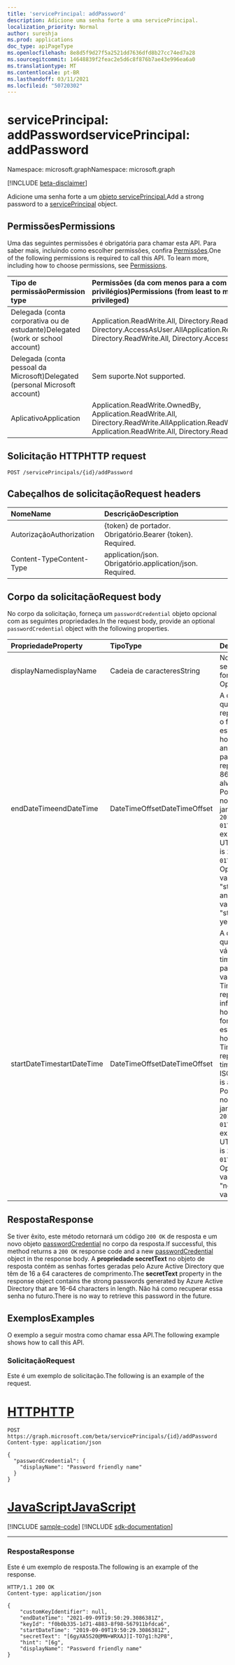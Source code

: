 ```yaml
---
title: 'servicePrincipal: addPassword'
description: Adicione uma senha forte a uma servicePrincipal.
localization_priority: Normal
author: sureshja
ms.prod: applications
doc_type: apiPageType
ms.openlocfilehash: 8e8d5f9d27f5a2521dd7636dfd8b27cc74ed7a28
ms.sourcegitcommit: 14648839f2feac2e5d6c8f876b7ae43e996ea6a0
ms.translationtype: MT
ms.contentlocale: pt-BR
ms.lasthandoff: 03/11/2021
ms.locfileid: "50720302"
---
```

# <a name="serviceprincipal-addpassword"></a><span data-ttu-id="94293-103">servicePrincipal: addPassword</span><span class="sxs-lookup"><span data-stu-id="94293-103">servicePrincipal: addPassword</span></span>

<span data-ttu-id="94293-104">Namespace: microsoft.graph</span><span class="sxs-lookup"><span data-stu-id="94293-104">Namespace: microsoft.graph</span></span>

[!INCLUDE [beta-disclaimer](../../includes/beta-disclaimer.md)]

<span data-ttu-id="94293-105">Adicione uma senha forte a um [objeto servicePrincipal.](../resources/serviceprincipal.md)</span><span class="sxs-lookup"><span data-stu-id="94293-105">Add a strong password to a [servicePrincipal](../resources/serviceprincipal.md) object.</span></span>

## <a name="permissions"></a><span data-ttu-id="94293-106">Permissões</span><span class="sxs-lookup"><span data-stu-id="94293-106">Permissions</span></span>

<span data-ttu-id="94293-p101">Uma das seguintes permissões é obrigatória para chamar esta API. Para saber mais, incluindo como escolher permissões, confira [Permissões](/graph/permissions-reference).</span><span class="sxs-lookup"><span data-stu-id="94293-p101">One of the following permissions is required to call this API. To learn more, including how to choose permissions, see [Permissions](/graph/permissions-reference).</span></span>

| <span data-ttu-id="94293-109">Tipo de permissão</span><span class="sxs-lookup"><span data-stu-id="94293-109">Permission type</span></span>                        | <span data-ttu-id="94293-110">Permissões (da com menos para a com mais privilégios)</span><span class="sxs-lookup"><span data-stu-id="94293-110">Permissions (from least to most privileged)</span></span> |
|:---------------------------------------|:--------------------------------------------|
| <span data-ttu-id="94293-111">Delegada (conta corporativa ou de estudante)</span><span class="sxs-lookup"><span data-stu-id="94293-111">Delegated (work or school account)</span></span>     | <span data-ttu-id="94293-112">Application.ReadWrite.All, Directory.ReadWrite.All, Directory.AccessAsUser.All</span><span class="sxs-lookup"><span data-stu-id="94293-112">Application.ReadWrite.All, Directory.ReadWrite.All, Directory.AccessAsUser.All</span></span> |
| <span data-ttu-id="94293-113">Delegada (conta pessoal da Microsoft)</span><span class="sxs-lookup"><span data-stu-id="94293-113">Delegated (personal Microsoft account)</span></span> | <span data-ttu-id="94293-114">Sem suporte.</span><span class="sxs-lookup"><span data-stu-id="94293-114">Not supported.</span></span> |
| <span data-ttu-id="94293-115">Aplicativo</span><span class="sxs-lookup"><span data-stu-id="94293-115">Application</span></span>                            | <span data-ttu-id="94293-116">Application.ReadWrite.OwnedBy, Application.ReadWrite.All, Directory.ReadWrite.All</span><span class="sxs-lookup"><span data-stu-id="94293-116">Application.ReadWrite.OwnedBy, Application.ReadWrite.All, Directory.ReadWrite.All</span></span> |

## <a name="http-request"></a><span data-ttu-id="94293-117">Solicitação HTTP</span><span class="sxs-lookup"><span data-stu-id="94293-117">HTTP request</span></span>

<!-- { "blockType": "ignored" } -->

```http
POST /servicePrincipals/{id}/addPassword
```

## <a name="request-headers"></a><span data-ttu-id="94293-118">Cabeçalhos de solicitação</span><span class="sxs-lookup"><span data-stu-id="94293-118">Request headers</span></span>

| <span data-ttu-id="94293-119">Nome</span><span class="sxs-lookup"><span data-stu-id="94293-119">Name</span></span>           | <span data-ttu-id="94293-120">Descrição</span><span class="sxs-lookup"><span data-stu-id="94293-120">Description</span></span>                |
|:---------------|:---------------------------|
| <span data-ttu-id="94293-121">Autorização</span><span class="sxs-lookup"><span data-stu-id="94293-121">Authorization</span></span>  | <span data-ttu-id="94293-p102">{token} de portador. Obrigatório.</span><span class="sxs-lookup"><span data-stu-id="94293-p102">Bearer {token}. Required.</span></span>  |
| <span data-ttu-id="94293-124">Content-Type</span><span class="sxs-lookup"><span data-stu-id="94293-124">Content-Type</span></span>   | <span data-ttu-id="94293-p103">application/json. Obrigatório.</span><span class="sxs-lookup"><span data-stu-id="94293-p103">application/json. Required.</span></span>|

## <a name="request-body"></a><span data-ttu-id="94293-127">Corpo da solicitação</span><span class="sxs-lookup"><span data-stu-id="94293-127">Request body</span></span>

<span data-ttu-id="94293-128">No corpo da solicitação, forneça um `passwordCredential` objeto opcional com as seguintes propriedades.</span><span class="sxs-lookup"><span data-stu-id="94293-128">In the request body, provide an optional `passwordCredential` object with the following properties.</span></span>

| <span data-ttu-id="94293-129">Propriedade</span><span class="sxs-lookup"><span data-stu-id="94293-129">Property</span></span>     | <span data-ttu-id="94293-130">Tipo</span><span class="sxs-lookup"><span data-stu-id="94293-130">Type</span></span>   |<span data-ttu-id="94293-131">Descrição</span><span class="sxs-lookup"><span data-stu-id="94293-131">Description</span></span>|
|:---------------|:--------|:----------|
| <span data-ttu-id="94293-132">displayName</span><span class="sxs-lookup"><span data-stu-id="94293-132">displayName</span></span> | <span data-ttu-id="94293-133">Cadeia de caracteres</span><span class="sxs-lookup"><span data-stu-id="94293-133">String</span></span> | <span data-ttu-id="94293-134">Nome amigável para a senha.</span><span class="sxs-lookup"><span data-stu-id="94293-134">Friendly name for the password.</span></span> <span data-ttu-id="94293-135">Opcional.</span><span class="sxs-lookup"><span data-stu-id="94293-135">Optional.</span></span> |
| <span data-ttu-id="94293-136">endDateTime</span><span class="sxs-lookup"><span data-stu-id="94293-136">endDateTime</span></span> | <span data-ttu-id="94293-137">DateTimeOffset</span><span class="sxs-lookup"><span data-stu-id="94293-137">DateTimeOffset</span></span> | <span data-ttu-id="94293-138">A data e a hora em que a senha expira representada usando o formato ISO 8601 e está sempre em horário UTC.</span><span class="sxs-lookup"><span data-stu-id="94293-138">The date and time at which the password expires represented using ISO 8601 format and is always in UTC time.</span></span> <span data-ttu-id="94293-139">Por exemplo, meia-noite UTC em 1 de janeiro de 2014 é `2014-01-01T00:00:00Z`.</span><span class="sxs-lookup"><span data-stu-id="94293-139">For example, midnight UTC on Jan 1, 2014 is `2014-01-01T00:00:00Z`.</span></span> <span data-ttu-id="94293-140">Opcional.</span><span class="sxs-lookup"><span data-stu-id="94293-140">Optional.</span></span> <span data-ttu-id="94293-141">O valor padrão é "startDateTime + 2 anos".</span><span class="sxs-lookup"><span data-stu-id="94293-141">The default value is "startDateTime + 2 years".</span></span> |
| <span data-ttu-id="94293-142">startDateTime</span><span class="sxs-lookup"><span data-stu-id="94293-142">startDateTime</span></span> | <span data-ttu-id="94293-143">DateTimeOffset</span><span class="sxs-lookup"><span data-stu-id="94293-143">DateTimeOffset</span></span> | <span data-ttu-id="94293-144">A data e a hora em que a senha se torna válida.</span><span class="sxs-lookup"><span data-stu-id="94293-144">The date and time at which the password becomes valid.</span></span> <span data-ttu-id="94293-145">O tipo Timestamp representa informações de data e hora usando o formato ISO 8601 e está sempre no horário UTC.</span><span class="sxs-lookup"><span data-stu-id="94293-145">The Timestamp type represents date and time information using ISO 8601 format and is always in UTC time.</span></span> <span data-ttu-id="94293-146">Por exemplo, meia-noite UTC em 1 de janeiro de 2014 é `2014-01-01T00:00:00Z`.</span><span class="sxs-lookup"><span data-stu-id="94293-146">For example, midnight UTC on Jan 1, 2014 is `2014-01-01T00:00:00Z`.</span></span> <span data-ttu-id="94293-147">Opcional.</span><span class="sxs-lookup"><span data-stu-id="94293-147">Optional.</span></span> <span data-ttu-id="94293-148">O valor padrão é "now".</span><span class="sxs-lookup"><span data-stu-id="94293-148">The default value is "now".</span></span> |

## <a name="response"></a><span data-ttu-id="94293-149">Resposta</span><span class="sxs-lookup"><span data-stu-id="94293-149">Response</span></span>

<span data-ttu-id="94293-150">Se tiver êxito, este método retornará um código `200 OK` de resposta e um novo objeto [passwordCredential](../resources/passwordcredential.md) no corpo da resposta.</span><span class="sxs-lookup"><span data-stu-id="94293-150">If successful, this method returns a `200 OK` response code and a new [passwordCredential](../resources/passwordcredential.md) object in the response body.</span></span> <span data-ttu-id="94293-151">A **propriedade secretText** no objeto de resposta contém as senhas fortes geradas pelo Azure Active Directory que têm de 16 a 64 caracteres de comprimento.</span><span class="sxs-lookup"><span data-stu-id="94293-151">The **secretText** property in the response object contains the strong passwords generated by Azure Active Directory that are 16-64 characters in length.</span></span> <span data-ttu-id="94293-152">Não há como recuperar essa senha no futuro.</span><span class="sxs-lookup"><span data-stu-id="94293-152">There is no way to retrieve this password in the future.</span></span>

## <a name="examples"></a><span data-ttu-id="94293-153">Exemplos</span><span class="sxs-lookup"><span data-stu-id="94293-153">Examples</span></span>

<span data-ttu-id="94293-154">O exemplo a seguir mostra como chamar essa API.</span><span class="sxs-lookup"><span data-stu-id="94293-154">The following example shows how to call this API.</span></span>

### <a name="request"></a><span data-ttu-id="94293-155">Solicitação</span><span class="sxs-lookup"><span data-stu-id="94293-155">Request</span></span>

<span data-ttu-id="94293-156">Este é um exemplo de solicitação.</span><span class="sxs-lookup"><span data-stu-id="94293-156">The following is an example of the request.</span></span>

# <a name="http"></a>[<span data-ttu-id="94293-157">HTTP</span><span class="sxs-lookup"><span data-stu-id="94293-157">HTTP</span></span>](#tab/http)
<!-- {
  "blockType": "request",
  "name": "servicePrincipal_addpassword"
}-->

```http
POST https://graph.microsoft.com/beta/servicePrincipals/{id}/addPassword
Content-type: application/json

{
  "passwordCredential": {
    "displayName": "Password friendly name"
  }
}
```
# <a name="javascript"></a>[<span data-ttu-id="94293-158">JavaScript</span><span class="sxs-lookup"><span data-stu-id="94293-158">JavaScript</span></span>](#tab/javascript)
[!INCLUDE [sample-code](../includes/snippets/javascript/serviceprincipal-addpassword-javascript-snippets.md)]
[!INCLUDE [sdk-documentation](../includes/snippets/snippets-sdk-documentation-link.md)]

---


### <a name="response"></a><span data-ttu-id="94293-159">Resposta</span><span class="sxs-lookup"><span data-stu-id="94293-159">Response</span></span>

<span data-ttu-id="94293-160">Este é um exemplo de resposta.</span><span class="sxs-lookup"><span data-stu-id="94293-160">The following is an example of the response.</span></span>

<!-- {
  "blockType": "response",
  "truncated": true,
  "@odata.type": "microsoft.graph.passwordCredential"
} -->

```http
HTTP/1.1 200 OK
Content-type: application/json

{
    "customKeyIdentifier": null,
    "endDateTime": "2021-09-09T19:50:29.3086381Z",
    "keyId": "f0b0b335-1d71-4883-8f98-567911bfdca6",
    "startDateTime": "2019-09-09T19:50:29.3086381Z",
    "secretText": "[6gyXA5S20@MN+WRXAJ]I-TO7g1:h2P8",
    "hint": "[6g",
    "displayName": "Password friendly name"
}
```

<!-- uuid: 16cd6b66-4b1a-43a1-adaf-3a886856ed98
2019-02-04 14:57:30 UTC -->
<!-- {
  "type": "#page.annotation",
  "description": "servicePrincipal: addPassword",
  "keywords": "",
  "section": "documentation",
  "tocPath": ""
}-->



